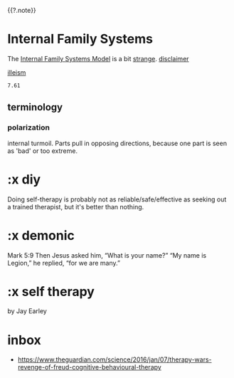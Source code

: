 {{?.note}}
# Internal Family Systems
The [Internal Family Systems Model](https://en.wikipedia.org/wiki/Internal_Family_Systems_Model) is a bit [strange](#demonic).
[disclaimer](disclaim#doctor)

[illeism](illeism)

`7.61`
## terminology

### polarization
internal turmoil. Parts pull in opposing directions, because one part is seen as 'bad' or too extreme.

# :x diy
Doing self-therapy is probably not as reliable/safe/effective as seeking out a trained therapist, but it's better than nothing.

# :x demonic
Mark 5:9 Then Jesus asked him, “What is your name?” “My name is Legion,” he replied, “for we are many.”

# :x self therapy
by Jay Earley

# inbox

* https://www.theguardian.com/science/2016/jan/07/therapy-wars-revenge-of-freud-cognitive-behavioural-therapy
